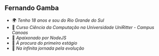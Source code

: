 <h2>Fernando Gamba</h2>

- 🌍 *Tenho 18 anos e sou do Rio Grande do Sul*
- 📕 *Curso Ciência da Computação na Universidade UniRitter - Campus Canoas* 
- 🌱 *Apaixonado por NodeJS*
- 🔭 *À procura do primeiro estágio*
- 🚀 *Na infinita jornada pela evolução*
